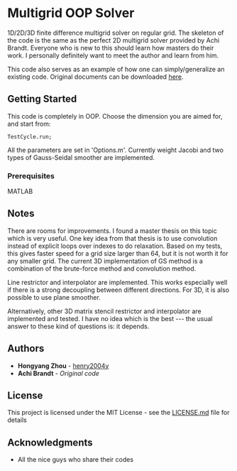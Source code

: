 # Multigrid OOP Solver
1D/2D/3D finite difference multigrid solver on regular grid. The skeleton of the code is the same as the perfect 2D multigrid solver provided by Achi Brandt. Everyone who is new to this should learn how masters do their work. I personally definitely want to meet the author and learn from him.

This code also serves as an example of how one can simply/generalize an existing code. Original documents can be downloaded [here](http://www.wisdom.weizmann.ac.il/~achi/classics.pdf).

## Getting Started

This code is completely in OOP. Choose the dimension you are aimed for, and start from:
```
TestCycle.run;
```

All the parameters are set in 'Options.m'. Currently weight Jacobi and two types of Gauss-Seidal smoother are implemented.

### Prerequisites

MATLAB

## Notes
There are rooms for improvements. I found a master thesis on this topic which is very useful. One key idea from that thesis is to use convolution instead of explicit loops over indexes to do relaxation. Based on my tests, this gives faster speed for a grid size larger than 64, but it is not worth it for any smaller grid. The current 3D implementation of GS method is a combination of the brute-force method and convolution method.

Line restrictor and interpolator are implemented. This works especially well if there is a strong decoupling between different directions. For 3D, it is also possible to use plane smoother.

Alternatively, other 3D matrix stencil restrictor and interpolator are implemented and tested. I have no idea which is the best --- the usual answer to these kind of questions is: it depends.

## Authors

* **Hongyang Zhou** - [henry2004y](https://github.com/henry2004y)
* **Achi Brandt** - *Original code*

## License

This project is licensed under the MIT License - see the [LICENSE.md](LICENSE.md) file for details

## Acknowledgments

* All the nice guys who share their codes


